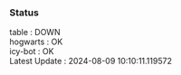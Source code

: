 ### Status


table : DOWN  
hogwarts : OK  
icy-bot : OK  
Latest Update : 2024-08-09 10:10:11.119572
